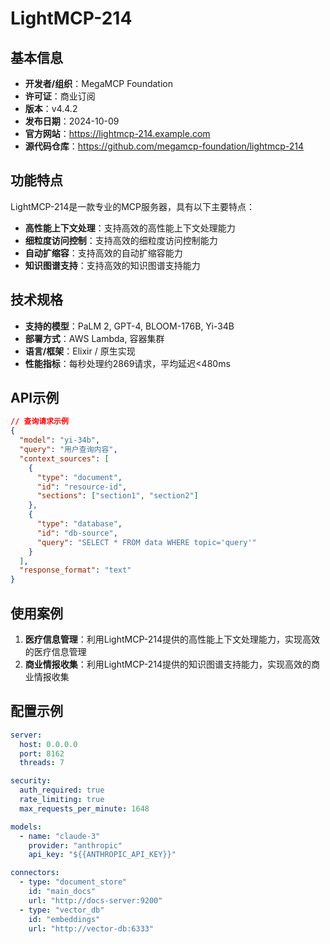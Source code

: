 # LightMCP-214

## 基本信息

- **开发者/组织**：MegaMCP Foundation
- **许可证**：商业订阅
- **版本**：v4.4.2
- **发布日期**：2024-10-09
- **官方网站**：https://lightmcp-214.example.com
- **源代码仓库**：https://github.com/megamcp-foundation/lightmcp-214

## 功能特点

LightMCP-214是一款专业的MCP服务器，具有以下主要特点：

- **高性能上下文处理**：支持高效的高性能上下文处理能力
- **细粒度访问控制**：支持高效的细粒度访问控制能力
- **自动扩缩容**：支持高效的自动扩缩容能力
- **知识图谱支持**：支持高效的知识图谱支持能力


## 技术规格

- **支持的模型**：PaLM 2, GPT-4, BLOOM-176B, Yi-34B
- **部署方式**：AWS Lambda, 容器集群
- **语言/框架**：Elixir / 原生实现
- **性能指标**：每秒处理约2869请求，平均延迟<480ms

## API示例

```json
// 查询请求示例
{
  "model": "yi-34b",
  "query": "用户查询内容",
  "context_sources": [
    {
      "type": "document",
      "id": "resource-id",
      "sections": ["section1", "section2"]
    },
    {
      "type": "database",
      "id": "db-source",
      "query": "SELECT * FROM data WHERE topic='query'"
    }
  ],
  "response_format": "text"
}
```

## 使用案例

1. **医疗信息管理**：利用LightMCP-214提供的高性能上下文处理能力，实现高效的医疗信息管理
2. **商业情报收集**：利用LightMCP-214提供的知识图谱支持能力，实现高效的商业情报收集


## 配置示例

```yaml
server:
  host: 0.0.0.0
  port: 8162
  threads: 7

security:
  auth_required: true
  rate_limiting: true
  max_requests_per_minute: 1648

models:
  - name: "claude-3"
    provider: "anthropic"
    api_key: "${{ANTHROPIC_API_KEY}}"

connectors:
  - type: "document_store"
    id: "main_docs"
    url: "http://docs-server:9200"
  - type: "vector_db"
    id: "embeddings"
    url: "http://vector-db:6333"
```